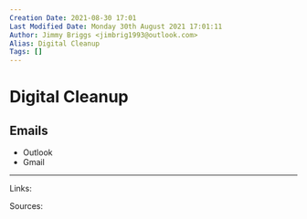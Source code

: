 ```yaml
---
Creation Date: 2021-08-30 17:01
Last Modified Date: Monday 30th August 2021 17:01:11
Author: Jimmy Briggs <jimbrig1993@outlook.com>
Alias: Digital Cleanup
Tags: []
---
```


# Digital Cleanup

## Emails

- Outlook
- Gmail



***

Links: 

Sources:

